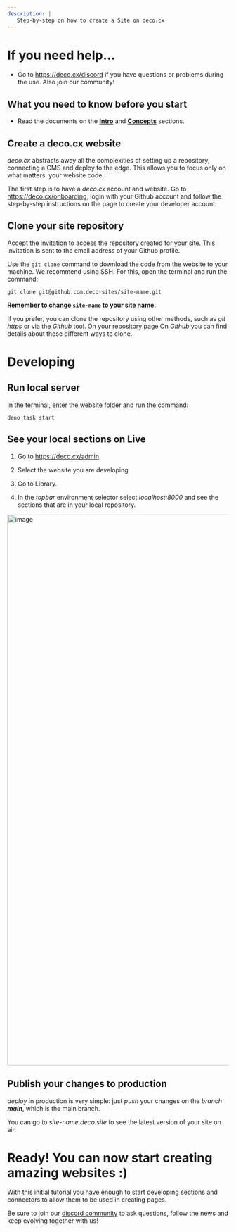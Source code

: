 ```yaml
---
description: |
   Step-by-step on how to create a Site on deco.cx
---
```


# If you need help...

- Go to <https://deco.cx/discord> if you have questions or problems during the
  use. Also join our community!

## What you need to know before you start

- Read the documents on the
  [**Intro**](https://www.deco.cx/docs/en/introduction/overview) and
  [**Concepts**](https://www.deco.cx/docs/en/concepts/section) sections.

## Create a deco.cx website

_deco.cx_ abstracts away all the complexities of setting up a repository,
connecting a CMS and deploy to the edge. This allows you to focus only on what
matters: your website code.

The first step is to have a _deco.cx_ account and website. Go to
<https://deco.cx/onboarding>, login with your Github account and follow the
step-by-step instructions on the page to create your developer account.

## Clone your site repository

Accept the invitation to access the repository created for your site. This
invitation is sent to the email address of your Github profile.

Use the `git clone` command to download the code from the website to your
machine. We recommend using SSH. For this, open the terminal and run the
command:

```
git clone git@github.com:deco-sites/site-name.git
```

**Remember to change `site-name` to your site name.**

If you prefer, you can clone the repository using other methods, such as _git
https_ or via the _Github_ tool. On your repository page On _Github_ you can
find details about these different ways to clone.

# Developing

## Run local server

In the terminal, enter the website folder and run the command:

```
deno task start
```

## See your local sections on Live

1. Go to <https://deco.cx/admin>.

2. Select the website you are developing

3. Go to Library.

4. In the _topbar_ environment selector select _localhost:8000_ and see the
   sections that are in your local repository.

<img width="1252" alt="image" src="https://user-images.githubusercontent.com/18706156/224518020-0008c8d5-d9cc-4191-a4c3-81c2cf5d1f2d.png">

## Publish your changes to production

_deploy_ in production is very simple: just _push_ your changes on the _branch_
_**main**_, which is the main branch.

You can go to _site-name.deco.site_ to see the latest version of your site on
air.

# Ready! You can now start creating amazing websites :)

With this initial tutorial you have enough to start developing sections and
connectors to allow them to be used in creating pages.

Be sure to join our
[discord community](https://deco.cx/discord "https://deco.cx/discord") to ask
questions, follow the news and keep evolving together with us!

